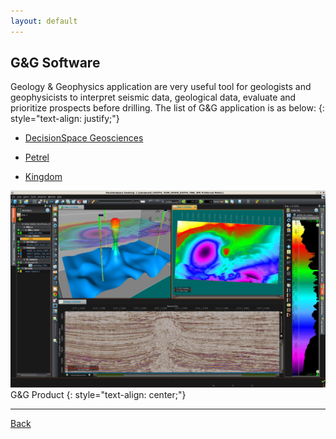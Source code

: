 ```yaml
---
layout: default
---
```


## G&G Software
Geology & Geophysics application are very useful tool for geologists and geophysicists to interpret seismic data, geological data, evaluate 
and prioritize prospects before drilling.
The list of G&G application is as below:
{: style="text-align: justify;"}
- [DecisionSpace Geosciences](https://www.landmark.solutions/DecisionSpace-Geosciences-10)

- [Petrel](https://www.software.slb.com/products/petrel)

- [Kingdom](https://ihsmarkit.com/products/kingdom-seismic-geological-interpretation-software.html)


![3DSeismic_view](../assets/img/3DSeismic_View.jpg)
G&G Product
{: style="text-align: center;"}
* * *
[Back](./upstream.html)
